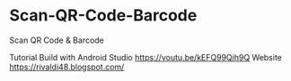 # Scan-QR-Code-Barcode
Scan QR Code &amp; Barcode


Tutorial Build with Android Studio https://youtu.be/kEFQ99Qih9Q
Website https://rivaldi48.blogspot.com/
